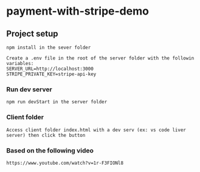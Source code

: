 # payment-with-stripe-demo

## Project setup
```
npm install in the sever folder

Create a .env file in the root of the server folder with the followin variables:
SERVER_URL=http://localhost:3000
STRIPE_PRIVATE_KEY=stripe-api-key
```

### Run dev server
```
npm run devStart in the server folder
```

### Client folder
```
Access client folder index.html with a dev serv (ex: vs code liver server) then click the button
```

### Based on the following video
```
https://www.youtube.com/watch?v=1r-F3FIONl8
```
